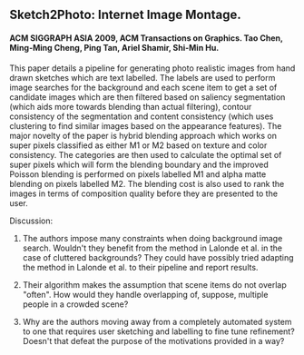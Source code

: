 ## Sketch2Photo: Internet Image Montage. 

#### ACM SIGGRAPH ASIA 2009, ACM Transactions on Graphics. Tao Chen, Ming-Ming Cheng, Ping Tan, Ariel Shamir, Shi-Min Hu. 

This paper details a pipeline for generating photo realistic images from hand drawn sketches which are text labelled. The labels are used to perform image searches for the background and each scene item to get a set of candidate images which are then filtered based on saliency segmentation (which aids more towards blending than actual filtering), contour consistency of the segmentation and content consistency (which uses clustering to find similar images based on the appearance features). The major novelty of the paper is hybrid blending approach which works on super pixels classified as either M1 or M2 based on texture and color consistency. The categories are then used to calculate the optimal set of super pixels which will form the blending boundary and the improved Poisson blending is performed on pixels labelled M1 and alpha matte blending on pixels labelled M2. The blending cost is also used to rank the images in terms of composition quality before they are presented to the user.

Discussion:

1. The authors impose many constraints when doing background image search. Wouldn't they benefit from the method in Lalonde et al. in the case of cluttered backgrounds? They could have possibly tried adapting the method in Lalonde et al. to their pipeline and report results.

2. Their algorithm makes the assumption that scene items do not overlap "often". How would they handle overlapping of, suppose, multiple people in a crowded scene?

3. Why are the authors moving away from a completely automated system to one that requires user sketching and labelling to fine tune refinement? Doesn't that defeat the purpose of the motivations provided in a way?